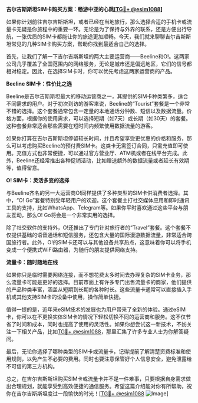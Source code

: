 **吉尔吉斯斯坦SIM卡购买方案：畅游中亚的心跳[[TG💪+ @esim1088](https://t.me/s/esim1088)]**

如果你计划前往吉尔吉斯斯坦，或者已经在当地旅行，那么选择合适的手机卡或流量卡无疑是你旅程中的重要一环。无论是为了保持与外界的联系，还是方便出行导航，一张优质的SIM卡都能让你的旅途更加顺畅。今天，我们就来聊聊吉尔吉斯斯坦常见的几种SIM卡购买方案，帮助你找到最适合自己的选择。

首先，让我们了解一下吉尔吉斯斯坦的两大主要运营商——Beeline和O!。这两家公司几乎覆盖了全国范围内的网络服务，无论是城市还是偏远地区，它们的信号都相对稳定。因此，在选择SIM卡时，你可以优先考虑这两家运营商的产品。

**Beeline SIM卡：性价比之选**

Beeline是吉尔吉斯斯坦最大的移动运营商之一，其提供的SIM卡种类繁多，适合不同需求的用户。对于初次到访的游客来说，Beeline的“Tourist”套餐是一个非常不错的选择。这个套餐通常包含一定量的本地通话分钟数、短信以及数据流量。价格方面，根据你的使用需求，可以选择短期（如7天）或长期（如30天）的套餐。这种套餐非常适合那些需要在短时间内频繁使用数据流量的游客。

如果你打算在吉尔吉斯斯坦停留较长时间，并且希望享受更优惠的价格和服务，那么可以考虑购买Beeline的预付费SIM卡。这类卡无需签订合同，只需充值即可使用。充值方式也非常便捷，可以通过官方营业厅、ATM机或者在线平台完成。此外，Beeline还经常推出各种促销活动，比如赠送额外的数据流量或者延长有效期等，值得留意。

**O! SIM卡：灵活多变的选择**

与Beeline齐名的另一大运营商O!同样提供了多种类型的SIM卡供消费者选择。其中，“O! Go”套餐特别受年轻用户的欢迎。这个套餐主打社交媒体应用和即时通讯工具的支持，比如WhatsApp、Telegram等。如果你平时喜欢通过这些平台与朋友互动，那么O! Go将会是一个非常实用的选择。

除了社交软件的支持外，O!还推出了专门针对旅行者的“Travel”套餐。这个套餐不仅提供基础的语音通话和短信服务，还包含大量的国际漫游数据流量，非常适合跨国旅行者。此外，O!的SIM卡还可以与其他设备共享热点，这意味着你可以将手机变成一个便携式WiFi路由器，为随行的朋友提供网络支持。

**流量卡：随时随地在线**

如果你只是临时需要网络连接，而不想花费太多时间去办理复杂的SIM卡业务，那么流量卡可能是更好的选择。目前市面上有许多专门出售流量卡的商家，他们提供的产品种类丰富，涵盖从短期到长期的各种时长。这些流量卡通常可以直接插入手机或其他支持SIM卡的设备中使用，操作简单快捷。

值得一提的是，近年来eSIM技术的发展也为用户带来了全新的体验。通过eSIM卡，你可以在不更换实体SIM卡的情况下轻松切换不同的运营商和服务。这不仅节省了时间和成本，同时也提高了使用的灵活性。如果你想尝试这一新技术，不妨关注一下相关产品，比如[TG💪+ @esim1088](https://t.me/s/esim1088)，那里汇集了许多专业人士为你解答疑问。

最后，无论你选择了哪种类型的SIM卡或流量卡，记得提前了解清楚资费标准和使用规则，以免产生不必要的费用。同时也要注意保管好个人信息安全，避免泄露给不可信的第三方机构。

总之，在吉尔吉斯斯坦购买SIM卡或流量卡并不是一件难事，只要根据自身需求做出合理规划，就能享受到高效便捷的通信服务。希望这篇介绍能对你有所帮助，祝你在吉尔吉斯斯坦度过一段愉快的时光！[[TG💪+ @esim1088](https://t.me/s/esim1088) ![Image](https://i.postimg.cc/4NQfJmqS/Snipaste-2025-05-13-00-14-12.png)]